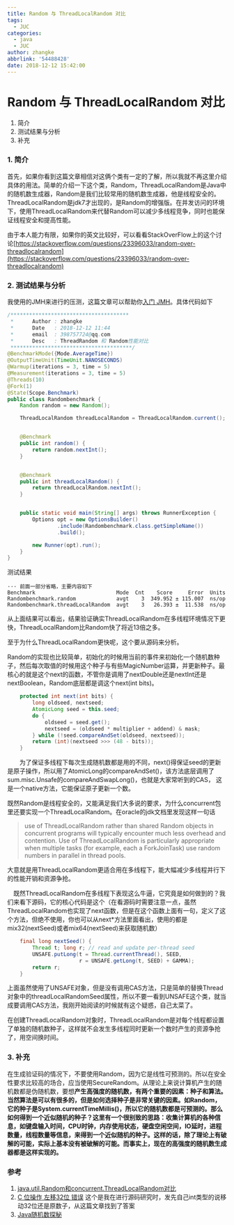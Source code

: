 ```yaml
---
title: Random 与 ThreadLocalRandom 对比
tags:
  - JUC
categories:
  - java
  - JUC
author: zhangke
abbrlink: '54488428'
date: 2018-12-12 15:42:00
---
```

# Random 与 ThreadLocalRandom 对比

1. 简介
2. 测试结果与分析
3. 补充

### 1. 简介

首先，如果你看到这篇文章相信对这俩个类有一定的了解，所以我就不再这里介绍具体的用法。简单的介绍一下这个类，Random，ThreadLocalRandom是Java中的随机数生成器，Random是我们比较常用的随机数生成器，他是线程安全的。ThreadLocalRandom是jdk7才出现的，是Random的增强版。在并发访问的环境下，使用ThreadLocalRandom来代替Random可以减少多线程竞争，同时也能保证线程安全和提高性能。

由于本人能力有限，如果你的英文比较好，可以看看StackOverFlow上的这个讨论[https://stackoverflow.com/questions/23396033/random-over-threadlocalrandom](https://stackoverflow.com/questions/23396033/random-over-threadlocalrandom)
<!--  more -->

### 2. 测试结果与分析

我使用的JMH来进行的压测，这篇文章可以帮助你[入门 JMH](https://www.cnkirito.moe/java-jmh/)。具体代码如下

```java
/**************************************
 *      Author : zhangke
 *      Date   : 2018-12-12 11:44
 *      email  : 398757724@qq.com
 *      Desc   : ThreadRandom 和 Random性能对比
 ***************************************/
@BenchmarkMode({Mode.AverageTime})
@OutputTimeUnit(TimeUnit.NANOSECONDS)
@Warmup(iterations = 3, time = 5)
@Measurement(iterations = 3, time = 5)
@Threads(10)
@Fork(1)
@State(Scope.Benchmark)
public class Randombenchmark {
    Random random = new Random();

    ThreadLocalRandom threadLocalRandom = ThreadLocalRandom.current();


    @Benchmark
    public int random() {
        return random.nextInt();
    }


    @Benchmark
    public int threadLocalRandom() {
        return threadLocalRandom.nextInt();
    }


    public static void main(String[] args) throws RunnerException {
        Options opt = new OptionsBuilder()
                .include(Randombenchmark.class.getSimpleName())
                .build();

        new Runner(opt).run();
    }
}

```

测试结果

```
··· 前面一部分省略，主要内容如下
Benchmark                          Mode  Cnt    Score     Error  Units
Randombenchmark.random             avgt    3  349.952 ± 115.007  ns/op
Randombenchmark.threadLocalRandom  avgt    3   26.393 ±  11.538  ns/op
```

从上面结果可以看出，结果验证确实ThreadLocalRandom在多线程环境情况下更快，ThreadLocalRandom比Random快了将近13倍之多。

至于为什么ThreadLocalRandom更快呢，这个要从源码来分析。

Random的实现也比较简单，初始化的时候用当前的事件来初始化一个随机数种子，然后每次取值的时候用这个种子与有些MagicNumber运算，并更新种子。最核心的就是这个next的函数，不管你是调用了nextDouble还是nextInt还是nextBoolean，Random底层都是调这个next(int bits)。

```java
    protected int next(int bits) {
        long oldseed, nextseed;
        AtomicLong seed = this.seed;
        do {
            oldseed = seed.get();
            nextseed = (oldseed * multiplier + addend) & mask;
        } while (!seed.compareAndSet(oldseed, nextseed));
        return (int)(nextseed >>> (48 - bits));
    }
```

　　为了保证多线程下每次生成随机数都是用的不同，next()得保证seed的更新是原子操作，所以用了AtomicLong的compareAndSet()，该方法底层调用了sum.misc.Unsafe的compareAndSwapLong()，也就是大家常听到的CAS， 这是一个native方法，它能保证原子更新一个数。

既然Random是线程安全的，又能满足我们大多说的要求，为什么concurrent包里还要实现一个ThreadLocalRandom。在oracle的jdk文档里发现这样一句话

> use of ThreadLocalRandom rather than shared Random objects in concurrent programs will typically encounter much less overhead and contention. Use of ThreadLocalRandom is particularly appropriate when multiple tasks (for example, each a ForkJoinTask) use random numbers in parallel in thread pools.

大意就是用ThreadLocalRandom更适合用在多线程下，能大幅减少多线程并行下的性能开销和资源争抢。

　既然ThreadLocalRandom在多线程下表现这么牛逼，它究竟是如何做到的？我们来看下源码，它的核心代码是这个（在看源码时需要注意一点，虽然ThreadLocalRandom也实现了next函数，但是在这个函数上面有一句，定义了这个方法，但绝不使用，你也可以从next*方法里面看出，使用的都是mix32(nextSeed)或者mix64(nextSeed)来获取随机数）

```java
    final long nextSeed() {
        Thread t; long r; // read and update per-thread seed
        UNSAFE.putLong(t = Thread.currentThread(), SEED,
                       r = UNSAFE.getLong(t, SEED) + GAMMA);
        return r;
    }
```

上面虽然使用了UNSAFE对象，但是没有调用CAS方法，只是简单的替换Thread对象中的threadLocalRandomSeed属性，所以不要一看到UNSAFE这个类，就当成要调用CAS方法，我刚开始阅读的时候就有这个疑惑，自己太菜了。

在创建ThreadLocalRandom对象时，ThreadLocalRandom是对每个线程都设置了单独的随机数种子，这样就不会发生多线程同时更新一个数时产生的资源争抢了，用空间换时间。

### 3. 补充

在生成验证码的情况下，不要使用Random，因为它是线性可预测的。所以在安全性要求比较高的场合，应当使用SecureRandom。从理论上来说计算机产生的随机数都是伪随机数，要想**产生高强度的随机数，有两个重要的因素：种子和算法。当然算法是可以有很多的，但是如何选择种子是非常关键的因素。如Random，它的种子是System.currentTimeMillis()，所以它的随机数都是可预测的。那么如何得到一个近似随机的种子？这里有一个很别致的思路：收集计算机的各种信息，如键盘输入时间，CPU时钟，内存使用状态，硬盘空闲空间，IO延时，进程数量，线程数量等信息，来得到一个近似随机的种子。这样的话，除了理论上有破解的可能，实际上基本没有被破解的可能。而事实上，现在的高强度的随机数生成器都是这样实现的。**



### 参考

1. [java.util.Random和concurrent.ThreadLocalRandom对比](https://xindoo.me/article/1400)
2. [C 位操作 左移32位 错误](https://blog.csdn.net/huqinweI987/article/details/70941199) 这个是我在进行源码研究时，发先自己int类型的说移动32位还是原数子，从这篇文章找到了答案
3. [Java随机数探秘](https://www.cnkirito.moe/java-random/)